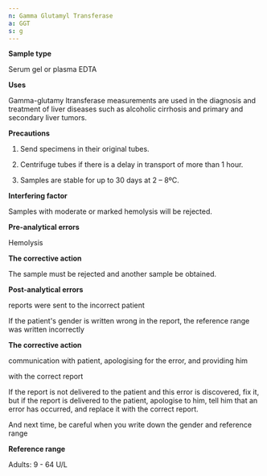 ```yaml
---
n: Gamma Glutamyl Transferase
a: GGT
s: g
---
```


  
  
__Sample type__ 

 Serum gel  or plasma EDTA 

 __Uses__ 

Gamma-glutamy ltransferase measurements are used in the diagnosis and treatment of liver diseases such as alcoholic cirrhosis and primary and secondary liver tumors. 
 
 __Precautions__
 
1.	Send specimens in their original tubes. 

2.	Centrifuge tubes if there is a delay in transport of more than 1 hour. 

3.	Samples are stable for up to 30 days at 2 – 8ºC. 

 __Interfering factor__

 Samples with moderate or marked hemolysis will be rejected.

 __Pre-analytical errors__  
 
 Hemolysis

__The corrective action__ 

 The sample must be rejected and another sample be obtained. 
 
  __Post-analytical errors__

reports were sent to the incorrect patient 

If the patient's gender is written wrong in the report, the reference range   was written incorrectly

  __The corrective action__

communication with patient, apologising for the error, and providing him 

 with the correct report

If the report is not delivered to the patient and this error is discovered, fix it, but if the report is delivered to the patient, apologise to him, tell him that an error has occurred, and replace it with the correct report.

And next time, be careful when you write down the gender and reference range

 __Reference range__ 

 Adults: 9 - 64 U/L